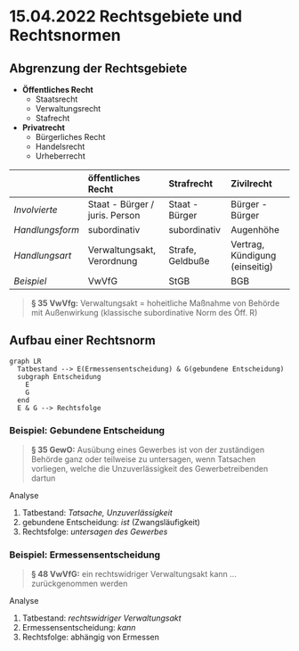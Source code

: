 
# 15.04.2022 Rechtsgebiete und Rechtsnormen

## Abgrenzung der Rechtsgebiete

- **Öffentliches Recht**
    - Staatsrecht
    - Verwaltungsrecht
    - Stafrecht
 - **Privatrecht**
     - Bürgerliches Recht
     - Handelsrecht
     - Urheberrecht


|                       |    öffentliches Recht              |    Strafrecht          |    Zivilrecht                        |
|:----------------------|:-----------------------------------|:-----------------------|:-------------------------------------|
|    *Involvierte*      |    Staat - Bürger / juris. Person  |    Staat - Bürger      |    Bürger - Bürger<br>               |
|    *Handlungsform*    |    subordinativ                    |    subordinativ        |    Augenhöhe                         |
|    *Handlungsart*     |    Verwaltungsakt, Verordnung      |    Strafe, Geldbuße    |    Vertrag, Kündigung (einseitig)    |
| *Beispiel*            | VwVfG                              | StGB                   | BGB                                  |

> **§ 35 VwVfg:** Verwaltungsakt = hoheitliche Maßnahme von Behörde mit Außenwirkung (klassische subordinative Norm des Öff. R)


## Aufbau einer Rechtsnorm

```mermaid
graph LR
  Tatbestand --> E(Ermessensentscheidung) & G(gebundene Entscheidung)
  subgraph Entscheidung
    E
    G
  end
  E & G --> Rechtsfolge
```

### Beispiel: Gebundene Entscheidung

> **§ 35 GewO:** Ausübung eines Gewerbes ist von der zuständigen Behörde ganz oder teilweise zu untersagen, wenn Tatsachen vorliegen, welche die Unzuverlässigkeit des Gewerbetreibenden dartun

Analyse
1. Tatbestand: *Tatsache, Unzuverlässigkeit*
2. gebundene Entscheidung: *ist* (Zwangsläufigkeit)
3. Rechtsfolge: *untersagen des Gewerbes*

### Beispiel: Ermessensentscheidung

> **§ 48 VwVfG:** ein rechtswidriger Verwaltungsakt kann ... zurückgenommen werden

Analyse
1. Tatbestand: *rechtswidriger Verwaltungsakt*
2. Ermessensentscheidung: *kann*
3. Rechtsfolge: abhängig von Ermessen

